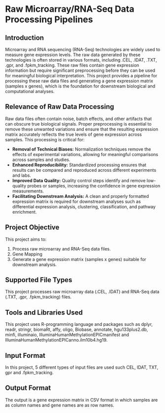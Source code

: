 # Raw Microarray/RNA-Seq Data Processing Pipelines

## Introduction

Microarray and RNA sequencing (RNA-Seq) technologies are widely used to measure gene expression levels.  The raw data generated by these technologies is often stored in various formats, including .CEL, .IDAT, .TXT, .gpr, and .fpkm_tracking.  These raw files contain gene expression information but require significant preprocessing before they can be used for meaningful biological interpretation. This project provides a pipeline for processing these raw data files and generating a gene expression matrix (samples x genes), which is the foundation for downstream biological and computational analyses.

## Relevance of Raw Data Processing

Raw data files often contain noise, batch effects, and other artifacts that can obscure true biological signals.  Proper preprocessing is essential to remove these unwanted variations and ensure that the resulting expression matrix accurately reflects the true levels of gene expression across samples.  This processing is critical for:

* **Removal of Technical Biases:** Normalization techniques remove the effects of experimental variations, allowing for meaningful comparisons across samples and studies.
* **Enhanced Reproducibility:** Standardized processing ensures that results can be compared and reproduced across different experiments and labs.
* **Improved Data Quality:** Quality control steps identify and remove low-quality probes or samples, increasing the confidence in gene expression measurements.
* **Facilitating Downstream Analysis:** A clean and properly formatted expression matrix is required for downstream analyses such as differential expression analysis, clustering, classification, and pathway enrichment.

## Project Objective

This project aims to:

1. Process raw microarray and RNA-Seq data files.
2. Gene Mapping
3. Generate a gene expression matrix (samples x genes) suitable for downstream analysis.

## Supported File Types

This project processes raw microarray data (.CEL, .IDAT) and RNA-Seq data (.TXT, .gpr, .fpkm_tracking) files.

## Tools and Libraries Used

This project uses R-programming language and packages such as dplyr, readr, stringr, biomaRt, affy, oligo, Biobase, annotate, hgu133plus2.db, minfi, illuminaio, IlluminaHumanMethylationEPICmanifest and IlluminaHumanMethylationEPICanno.ilm10b4.hg19.

## Input Format

In this project, 5 different types of input files are used such CEL, IDAT, TXT, gpr and .fpkm_tracking.

## Output Format

The output is a gene expression matrix in CSV format in which samples are as column names and gene names are as row names.
